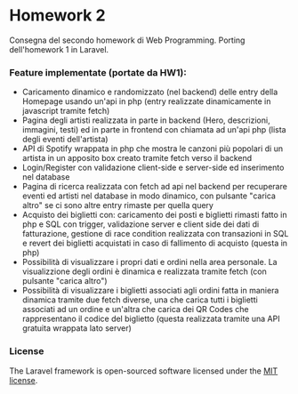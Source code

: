 # Homework 2
Consegna del secondo homework di Web Programming.
Porting dell'homework 1 in Laravel.

### Feature implementate (portate da HW1):
- Caricamento dinamico e randomizzato (nel backend) delle entry della Homepage usando un'api in php (entry realizzate dinamicamente in javascript tramite fetch)
-  Pagina degli artisti realizzata in parte in backend (Hero, descrizioni, immagini, testi) ed in parte in frontend con chiamata ad un'api php (lista degli eventi dell'artista)
- API di Spotify wrappata in php che mostra le canzoni più popolari di un artista in un apposito box creato tramite fetch verso il backend
- Login/Register con validazione client-side e server-side ed inserimento nel database
- Pagina di ricerca realizzata con fetch ad api nel backend per recuperare eventi ed artisti nel database in modo dinamico, con pulsante "carica altro" se ci sono altre entry rimaste per quella query
- Acquisto dei biglietti con: caricamento dei posti e biglietti rimasti fatto in php e SQL con trigger, validazione server e client side dei dati di fatturazione, gestione di race condition realizzata con transazioni in SQL e revert dei biglietti acquistati in caso di fallimento di acquisto (questa in php)
- Possibilità di visualizzare i propri dati e ordini nella area personale. La visualizzione degli ordini è dinamica e realizzata tramite fetch (con pulsante "carica altro")
- Possibilità di visualizzare i biglietti associati agli ordini fatta in maniera dinamica tramite due fetch diverse, una che carica tutti i biglietti associati ad un ordine e un'altra che carica dei QR Codes che rappresentano il codice del biglietto (questa realizzata tramite una API gratuita wrappata lato server)

### License

The Laravel framework is open-sourced software licensed under the [MIT license](https://opensource.org/licenses/MIT).
